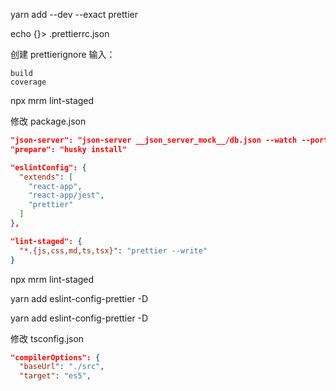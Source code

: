 yarn add --dev --exact prettier

echo {}> .prettierrc.json

创建 prettierignore 输入：

```
build
coverage
```

npx mrm lint-staged

修改 package.json

```json
"json-server": "json-server __json_server_mock__/db.json --watch --port 3001 --middlewares __json_server_mock__/middleware.js",
"prepare": "husky install"
```

```json
"eslintConfig": {
  "extends": [
    "react-app",
    "react-app/jest",
    "prettier"
  ]
},
```

```json
"lint-staged": {
  "*.{js,css,md,ts,tsx}": "prettier --write"
}
```

npx mrm lint-staged

yarn add eslint-config-prettier -D

yarn add eslint-config-prettier -D

修改 tsconfig.json

```json
"compilerOptions": {
  "baseUrl": "./src",
  "target": "es5",
```
